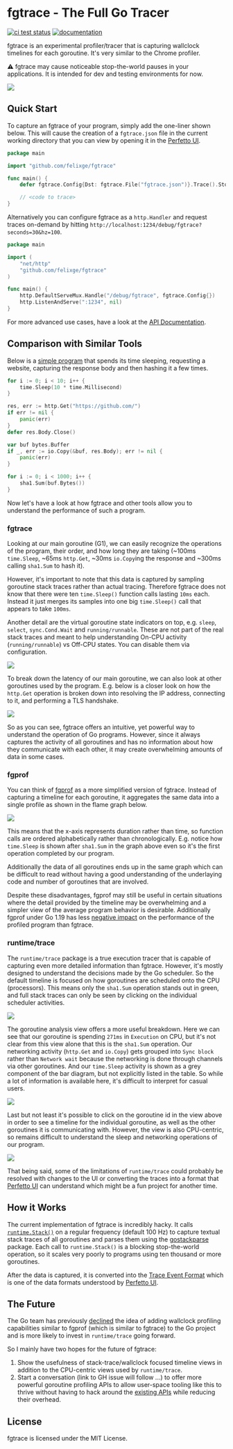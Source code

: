 # fgtrace - The Full Go Tracer

[![ci test status](https://img.shields.io/github/workflow/status/felixge/fgtrace/Go?label=tests)](https://github.com/felixge/fgtrace/actions/workflows/go.yml?query=branch%3Amain)
[![documentation](http://img.shields.io/badge/godoc-reference-blue.svg)](https://pkg.go.dev/github.com/felixge/fgtrace)

fgtrace is an experimental profiler/tracer that is capturing wallclock timelines for each goroutine. It's very similar to the Chrome profiler.

⚠️ fgtrace may cause noticeable stop-the-world pauses in your applications. It is intended for dev and testing environments for now.

<img src="./assets/fgtrace-example.png"/>

## Quick Start

To capture an fgtrace of your program, simply add the one-liner shown below. This will cause the creation of a `fgtrace.json` file in the current working directory that you can view by opening it in the [Perfetto UI](https://ui.perfetto.dev/).

```go
package main

import "github.com/felixge/fgtrace"

func main() {
	defer fgtrace.Config{Dst: fgtrace.File("fgtrace.json")}.Trace().Stop()

	// <code to trace>
}
```

Alternatively you can configure fgtrace as a `http.Handler` and request traces on-demand by hitting `http://localhost:1234/debug/fgtrace?seconds=30&hz=100`.

```go
package main

import (
	"net/http"
	"github.com/felixge/fgtrace"
)

func main() {
	http.DefaultServeMux.Handle("/debug/fgtrace", fgtrace.Config{})
	http.ListenAndServe(":1234", nil)
}
```

For more advanced use cases, have a look at the [API Documentation](https://pkg.go.dev/github.com/felixge/fgtrace#Config).

## Comparison with Similar Tools

Below is a [simple program](./testdata/readme/) that spends its time sleeping, requesting a website, capturing the response body and then hashing it a few times.

```go
for i := 0; i < 10; i++ {
	time.Sleep(10 * time.Millisecond)
}

res, err := http.Get("https://github.com/")
if err != nil {
	panic(err)
}
defer res.Body.Close()

var buf bytes.Buffer
if _, err := io.Copy(&buf, res.Body); err != nil {
	panic(err)
}

for i := 0; i < 1000; i++ {
	sha1.Sum(buf.Bytes())
}
```

Now let's have a look at how fgtrace and other tools allow you to understand the performance of such a program.

### fgtrace

Looking at our main goroutine (G1), we can easily recognize the operations of the program, their order, and how long they are taking (~100ms `time.Sleep`, ~65ms `http.Get`, ~30ms `io.Copy`ing the response and ~300ms calling `sha1.Sum` to hash it).

However, it's important to note that this data is captured by sampling goroutine stack traces rather than actual tracing. Therefore fgtrace does not know that there were ten `time.Sleep()` function calls lasting `10ms` each. Instead it just merges its samples into one big `time.Sleep()` call that appears to take `100ms`.

Another detail are the virtual goroutine state indicators on top, e.g. `sleep`, `select`, `sync.Cond.Wait` and `running/runnable`. These are not part of the real stack traces and meant to help understanding On-CPU activity (`running/runnable`) vs Off-CPU states. You can disable them via configuration.

<img src="./assets/fgtrace-example.png"/>

To break down the latency of our main goroutine, we can also look at other goroutines used by the program. E.g. below is a closer look on how the `http.Get` operation is broken down into resolving the IP address, connecting to it, and performing a TLS handshake.

<img src="./assets/fgtrace-example2.png"/>

So as you can see, fgtrace offers an intuitive, yet powerful way to understand the operation of Go programs. However, since it always captures the activity of all goroutines and has no information about how they communicate with each other, it may create overwhelming amounts of data in some cases.

### fgprof

You can think of [fgprof](https://github.com/felixge/fgprof) as a more simplified version of fgtrace. Instead of capturing a timeline for each goroutine, it aggregates the same data into a single profile as shown in the flame graph below.

<img src="./assets/fgprof-example.png"/>

This means that the x-axis represents duration rather than time, so function calls are ordered alphabetically rather than chronologically. E.g. notice how `time.Sleep` is shown after `sha1.Sum` in the graph above even so it's the first operation completed by our program.

Additionally the data of all goroutines ends up in the same graph which can be difficult to read without having a good understanding of the underlaying code and number of goroutines that are involved.

Despite these disadvantages, fgprof may still be useful in certain situations where the detail provided by the timeline may be overwhelming and a simpler view of the average program behavior is desirable. Additionally fgprof under Go 1.19 has less [negative impact](https://go-review.googlesource.com/c/go/+/387415) on the performance of the profiled program than fgtrace.

### runtime/trace

The `runtime/trace` package is a true execution tracer that is capable of capturing even more detailed information than fgtrace. However, it's mostly designed to understand the decisions made by the Go scheduler. So the default timeline is focused on how goroutines are scheduled onto the CPU (processors). This means only the `sha1.Sum` operation stands out in green, and full stack traces can only be seen by clicking on the individual scheduler activities.

<img src="./assets/runtime-example.png"/>

The goroutine analysis view offers a more useful breakdown. Here we can see that our goroutine is spending `271ms` in `Execution` on CPU, but it's not clear from this view alone that this is the `sha1.Sum` operation. Our networking activity (`http.Get` and `io.Copy`) gets grouped into `Sync block` rather than `Network wait` because the networking is done through channels via other goroutines. And our `time.Sleep` activity is shown as a grey component of the bar diagram, but not explicitly listed in the table. So while a lot of information is available here, it's difficult to interpret for casual users.

<img src="./assets/runtime-example2.png"/>

Last but not least it's possible to click on the goroutine id in the view above in order to see a timeline for the individual goroutine, as well as the other goroutines it is communicating with. However, the view is also CPU-centric, so remains difficult to understand the sleep and networking operations of our program.

<img src="./assets/runtime-example3.png"/>

That being said, some of the limitations of `runtime/trace` could probably be resolved with changes to the UI or converting the traces into a format that [Perfetto UI](https://ui.perfetto.dev/) can understand which might be a fun project for another time.

## How it Works

The current implementation of fgtrace is incredibly hacky. It calls [`runtime.Stack()`](https://pkg.go.dev/runtime#Stack) on a regular frequency (default 100 Hz) to capture textual stack traces of all goroutines and parses them using the [gostackparse](https://github.com/DataDog/gostackparse) package. Each call to `runtime.Stack()` is a blocking stop-the-world operation, so it scales very poorly to programs using ten thousand or more goroutines.

After the data is captured, it is converted into the [Trace Event Format](https://docs.google.com/document/d/1CvAClvFfyA5R-PhYUmn5OOQtYMH4h6I0nSsKchNAySU/preview) which is one of the data formats understood by [Perfetto UI](https://ui.perfetto.dev/).

## The Future

The Go team has previously [declined](https://github.com/golang/go/issues/41324#issuecomment-703796820) the idea of adding wallclock profiling capabilities similar to fgprof (which is similar to fgtrace) to the Go project and is more likely to invest in `runtime/trace` going forward.

So I mainly have two hopes for the future of fgtrace:

1. Show the usefulness of stack-trace/wallclock focused timeline views in addition to the CPU-centric views used by `runtime/trace`.
2. Start a conversation (link to GH issue will follow ...) to offer more powerful goroutine profiling APIs to allow user-space tooling like this to thrive without having to hack around the [existing APIs](https://github.com/DataDog/go-profiler-notes/blob/main/goroutine.md#feature-matrix) while reducing their overhead.



## License

fgtrace is licensed under the MIT License.
